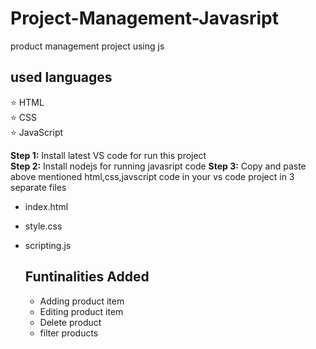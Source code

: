 # Project-Management-Javasript

product management project using js  
## used languages  
<t/> ⭐ HTML  
<t/> ⭐ CSS  
<t/> ⭐ JavaScript  

**Step 1:**&nbsp;Install latest VS code for run this project  
**Step 2:**&nbsp;Install nodejs for running javasript code
**Step 3:**&nbsp;Copy and paste above mentioned html,css,javscript code in your vs code project in 3 separate files  
- index.html
- style.css
- scripting.js


  ## Funtinalities Added
  - Adding product item
  - Editing product item
  - Delete product
  - filter products
    

